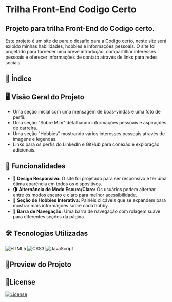 # Trilha Front-End Codigo Certo
## Projeto para trilha Front-End do Codigo certo.
Este projeto é um site de para o desafio para a Codigo certo, neste site será exibido minhas habilidades, hobbies e informações pessoais. O site foi projetado para fornecer uma breve introdução, compartilhar interesses pessoais e oferecer informações de contato através de links para redes sociais.



## 🧾 Índice

## 🖥️ Visão Geral do Projeto
- Uma seção inicial com uma mensagem de boas-vindas e uma foto de perfil.
- Uma seção "Sobre Mim" detalhando informações pessoais e aspirações de carreira.
- Uma seção "Hobbies" mostrando vários interesses pessoais através de imagens e legendas.
- Links para os perfis do LinkedIn e GitHub para conexão e exploração adicionais.

## 📝 Funcionalidades
- **📱 Design Responsivo:** O site foi projetado para ser responsivo e ter uma ótima aparência em todos os dispositivos.
- **🌗 Alternância de Modo Escuro/Claro:** Os usuários podem alternar entre os modos escuro e claro para melhor acessibilidade.
- **🎨 Seção de Hobbies Interativa:** Painéis clicáveis que se expandem para mostrar mais informações sobre cada hobby.
- **🔗 Barra de Navegação:** Uma barra de navegação com rolagem suave para diferentes seções da página.

## 🛠️ Tecnologias Utilizadas

  ![HTML5](https://img.shields.io/badge/html5-%23E34F26.svg?style=for-the-badge&logo=html5&logoColor=white)
![CSS3](https://img.shields.io/badge/css3-%231572B6.svg?style=for-the-badge&logo=css3&logoColor=white)
![JavaScript](https://img.shields.io/badge/javascript-%23323330.svg?style=for-the-badge&logo=javascript&logoColor=%23F7DF1E)

## 🔗Preview do Projeto

##  📝License
[![License](https://img.shields.io/badge/license-MIT-blue.svg)](LICENSE)

